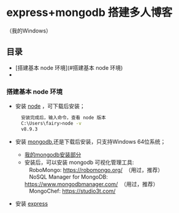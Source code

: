 # express+mongodb 搭建多人博客
（我的Windows）

## 目录
- [搭建基本 node 环境](#搭建基本 node 环境)
- 


### 搭建基本 node 环境
- 安装 [node](https://nodejs.org/zh-cn/) ，可下载后安装；
  ```sh
    安装完成后，输入命令，查看 node 版本
    C:\Users\fairy>node -v
    v8.9.3
  ```
  
- 安装 [mongodb](https://www.mongodb.com/download-center#enterprise),还是下载后安装，只支持Windows 64位系统；
  - [我的mongodb安装部分](https://github.com/fairyly/mynodejs/blob/gh-pages/mongodb%20%E9%83%A8%E5%88%86.md)
  - 安装后，可以安装 mongodb 可视化管理工具:   
    RoboMongo: https://robomongo.org/  （用过，推荐）  
    NoSQL Manager for MongoDB: https://www.mongodbmanager.com/  （用过，推荐）  
    MongoChef: https://studio3t.com/    
    
- 安装 [express]()
